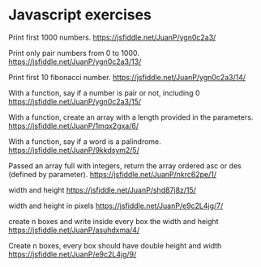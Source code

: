 # Javascript exercises
Print first 1000 numbers.
https://jsfiddle.net/JuanP/ygn0c2a3/

Print only pair numbers from 0 to 1000.
https://jsfiddle.net/JuanP/ygn0c2a3/13/

Print first 10 fibonacci number.
https://jsfiddle.net/JuanP/ygn0c2a3/14/

With a function, say if a number is pair or not, including 0
https://jsfiddle.net/JuanP/ygn0c2a3/15/

With a function, create an array with a length provided in the parameters.
https://jsfiddle.net/JuanP/1mqx2gxa/6/

With a function, say if a word is a palindrome.
https://jsfiddle.net/JuanP/9kkdsym2/5/

Passed an array full with integers, return the array ordered asc or des (defined by parameter).
https://jsfiddle.net/JuanP/nkrc62pe/1/

width and height
https://jsfiddle.net/JuanP/shd87j8z/15/

width and height in pixels
https://jsfiddle.net/JuanP/e9c2L4jg/7/

create n boxes and write inside every box the width and height
https://jsfiddle.net/JuanP/asuhdxma/4/

Create n boxes, every box should have double height and width
https://jsfiddle.net/JuanP/e9c2L4jg/9/
